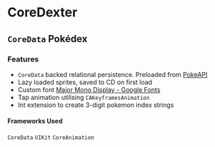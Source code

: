 #  CoreDexter
## `CoreData` Pokédex

### Features

* `CoreData` backed relational persistence. Preloaded from [PokeAPI](https://pokeapi.co)
* Lazy loaded sprites, saved to CD on first load
* Custom font [Major Mono Display - Google Fonts](https://fonts.google.com/specimen/Major+Mono+Display)
* Tap animation utilising `CAKeyframesAnimation`
* Int extension to create 3-digit pokemon index strings

#### Frameworks Used
`CoreData` `UIKit` `CoreAnimation`
